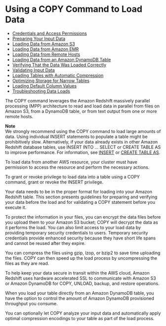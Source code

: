 # Using a COPY Command to Load Data<a name="t_Loading_tables_with_the_COPY_command"></a>


+ [Credentials and Access Permissions](loading-data-access-permissions.md)
+ [Preparing Your Input Data](t_preparing-input-data.md)
+ [Loading Data from Amazon S3](t_Loading-data-from-S3.md)
+ [Loading Data from Amazon EMR](loading-data-from-emr.md)
+ [Loading Data from Remote Hosts](loading-data-from-remote-hosts.md)
+ [Loading Data from an Amazon DynamoDB Table](t_Loading-data-from-dynamodb.md)
+ [Verifying That the Data Was Loaded Correctly](verifying-that-data-loaded-correctly.md)
+ [Validating Input Data](t_Validating_input_files.md)
+ [Loading Tables with Automatic Compression](c_Loading_tables_auto_compress.md)
+ [Optimizing Storage for Narrow Tables](c_load_compression_hidden_cols.md)
+ [Loading Default Column Values](c_loading_default_values.md)
+ [Troubleshooting Data Loads](t_Troubleshooting_load_errors.md)

The COPY command leverages the Amazon Redshift massively parallel processing \(MPP\) architecture to read and load data in parallel from files on Amazon S3, from a DynamoDB table, or from text output from one or more remote hosts\.

**Note**  
We strongly recommend using the COPY command to load large amounts of data\. Using individual INSERT statements to populate a table might be prohibitively slow\. Alternatively, if your data already exists in other Amazon Redshift database tables, use INSERT INTO \.\.\. SELECT or CREATE TABLE AS to improve performance\. For information, see [INSERT](r_INSERT_30.md) or [CREATE TABLE AS](r_CREATE_TABLE_AS.md)\.

To load data from another AWS resource, your cluster must have permission to access the resource and perform the necessary actions\. 

To grant or revoke privilege to load data into a table using a COPY command, grant or revoke the INSERT privilege\.

Your data needs to be in the proper format for loading into your Amazon Redshift table\. This section presents guidelines for preparing and verifying your data before the load and for validating a COPY statement before you execute it\.

To protect the information in your files, you can encrypt the data files before you upload them to your Amazon S3 bucket; COPY will decrypt the data as it performs the load\. You can also limit access to your load data by providing temporary security credentials to users\. Temporary security credentials provide enhanced security because they have short life spans and cannot be reused after they expire\.

You can compress the files using gzip, lzop, or bzip2 to save time uploading the files\. COPY can then speed up the load process by uncompressing the files as they are read\. 

To help keep your data secure in transit within the AWS cloud, Amazon Redshift uses hardware accelerated SSL to communicate with Amazon S3 or Amazon DynamoDB for COPY, UNLOAD, backup, and restore operations\.

When you load your table directly from an Amazon DynamoDB table, you have the option to control the amount of Amazon DynamoDB provisioned throughput you consume\.

You can optionally let COPY analyze your input data and automatically apply optimal compression encodings to your table as part of the load process\.